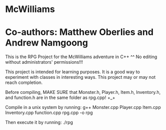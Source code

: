 McWilliams
==========

Co-authors: Matthew Oberlies and Andrew Namgoong
================================================

This is the RPG Project for the McWilliams adventure in C++ ^^
No editing without administrators' permissions!!!

This project is intended for learning purposes. It is a good way to experiment with classes in interesting ways. This project may or may not reach completion.

Before compiling, MAKE SURE that Monster.h, Player.h, Item.h, Inventory.h, and function.h are in the same folder as rpg.cpp! +_+

Compile in a unix system by running: g++ Monster.cpp Player.cpp Item.cpp Inventory.cpp function.cpp rpg.cpp -o rpg

Then execute it by running: ./rpg
